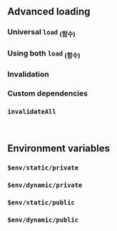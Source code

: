 ## Advanced loading

### Universal `load` <sub>(함수)</sub>


### Using both `load` <sub>(함수)</sub>


### Invalidation


### Custom dependencies


### `invalidateAll`


<br />

## Environment variables

### `$env/static/private`


### `$env/dynamic/private`


### `$env/static/public`


### `$env/dynamic/public`

